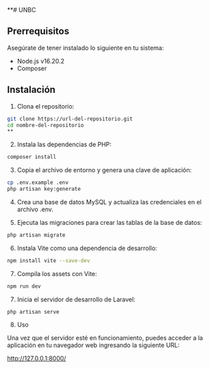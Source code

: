 **# UNBC

## Prerrequisitos

Asegúrate de tener instalado lo siguiente en tu sistema:

- Node.js v16.20.2
- Composer

## Instalación

1. Clona el repositorio:

```bash
git clone https://url-del-repositorio.git
cd nombre-del-repositorio
**
```
2. Instala las dependencias de PHP:
```bash
composer install
```

3. Copia el archivo de entorno y genera una clave de aplicación:
```bash
cp .env.example .env
php artisan key:generate
```

4. Crea una base de datos MySQL y actualiza las credenciales en el archivo .env.

5. Ejecuta las migraciones para crear las tablas de la base de datos:
```bash
php artisan migrate
```

6. Instala Vite como una dependencia de desarrollo:
```bash
npm install vite --save-dev
```

7. Compila los assets con Vite:
```bash
npm run dev
```

7. Inicia el servidor de desarrollo de Laravel:
```bash
php artisan serve
```

8. Uso

Una vez que el servidor esté en funcionamiento, puedes acceder a la aplicación en tu navegador web ingresando la siguiente URL:

http://127.0.0.1:8000/